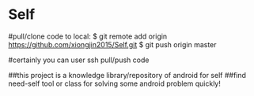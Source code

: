 # Self
#pull/clone code to local:
$ git remote add origin https://github.com/xiongjin2015/Self.git
$ git push origin master


#certainly you can user ssh pull/push code 


##this project is a knowledge library/repository of android for self
##find need-self tool or class for solving some android problem quickly!
